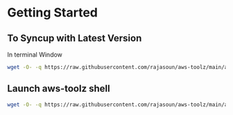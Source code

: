 # Getting Started

## To Syncup with Latest Version
In terminal Window

```sh
wget -O- -q https://raw.githubusercontent.com/rajasoun/aws-toolz/main/all-in-one/speed.sh | bash
```

## Launch aws-toolz shell
```sh
wget -O- -q https://raw.githubusercontent.com/rajasoun/aws-toolz/main/all-in-one/aws-toolz.sh | bash
```
